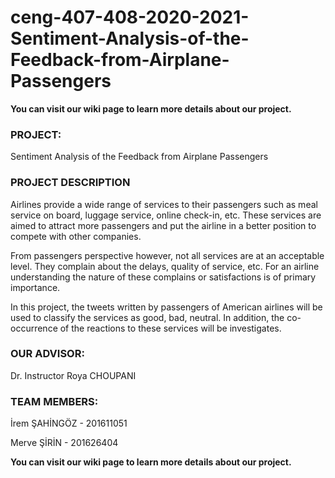 # ceng-407-408-2020-2021-Sentiment-Analysis-of-the-Feedback-from-Airplane-Passengers

**You can visit our wiki page to learn more details about our project.**



### PROJECT:

Sentiment Analysis of the Feedback from Airplane Passengers

### **PROJECT DESCRIPTION**

Airlines provide a wide range of services to their passengers such as meal service on board, luggage service, online check-in, etc. These services are aimed to attract more passengers and put the airline in a better position to compete with other companies.

From passengers perspective however, not all services are at an acceptable level. They complain about the delays, quality of service, etc. For an airline understanding the nature of these complains or satisfactions is of primary importance.

In this project, the tweets written by passengers of American airlines will be used to classify the services as good, bad, neutral. In addition, the co-occurrence of the reactions to these services will be investigates.


### OUR ADVISOR:

Dr. Instructor Roya CHOUPANI 


### TEAM MEMBERS:

İrem ŞAHİNGÖZ - 201611051

Merve ŞİRİN - 201626404



**You can visit our wiki page to learn more details about our project.**

